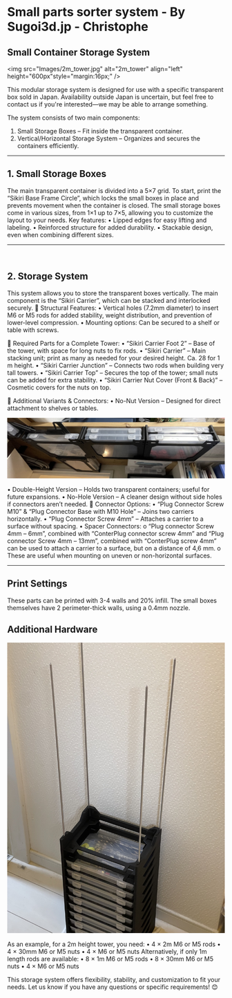 # Small parts sorter system - By Sugoi3d.jp - Christophe

## Small Container Storage System

<img src="Images/2m_tower.jpg" alt="2m_tower" align="left" height="600px"style="margin:16px;" />

This modular storage system is designed for use with a specific transparent box sold in Japan. Availability outside Japan is uncertain, but feel free to contact us if you're interested—we may be able to arrange something.



The system consists of two main components:
1.	Small Storage Boxes – Fit inside the transparent container.
2.	Vertical/Horizontal Storage System – Organizes and secures the containers efficiently.
________________________________________
## 1. Small Storage Boxes
The main transparent container is divided into a 5×7 grid.
To start, print the “Sikiri Base Frame Circle”, which locks the small boxes in place and prevents movement when the container is closed.
The small storage boxes come in various sizes, from 1×1 up to 7×5, allowing you to customize the layout to your needs.
Key features:
•	Lipped edges for easy lifting and labeling.
•	Reinforced structure for added durability.
•	Stackable design, even when combining different sizes.
________________________________________
<br clear="left"/>

## 2. Storage System

This system allows you to store the transparent boxes vertically. The main component is the “Sikiri Carrier”, which can be stacked and interlocked securely.
🔹 Structural Features:
•	Vertical holes (7.2mm diameter) to insert M6 or M5 rods for added stability, weight distribution, and prevention of lower-level compression.
•	Mounting options: Can be secured to a shelf or table with screws.

🔹 Required Parts for a Complete Tower:
•	“Sikiri Carrier Foot 2” – Base of the tower, with space for long nuts to fix rods.
•	“Sikiri Carrier” – Main stacking unit; print as many as needed for your desired height. Ca. 28 for 1 m height.
•	“Sikiri Carrier Junction” – Connects two rods when building very tall towers.
•	“Sikiri Carrier Top” – Secures the top of the tower; small nuts can be added for extra stability.
•	“Sikiri Carrier Nut Cover (Front & Back)” – Cosmetic covers for the nuts on top.

🔹 Additional Variants & Connectors:
•	No-Nut Version – Designed for direct attachment to shelves or tables.

![Shelf-mode](images/Shelf-mode.jpg)

•	Double-Height Version – Holds two transparent containers; useful for future expansions.
•	No-Hole Version – A cleaner design without side holes if connectors aren’t needed.
🔹 Connector Options:
•	“Plug Connector Screw M10” & “Plug Connector Base with M10 Hole” – Joins two carriers horizontally.
•	“Plug Connector Screw 4mm” – Attaches a carrier to a surface without spacing.
•	Spacer Connectors: 
o	“Plug connector Screw 4mm – 6mm”, combined with “ConterPlug connector screw 4mm” and “Plug connector Screw 4mm – 13mm”, combined with “ConterPlug screw 4mm” can be used to attach a carrier to a surface, but on a distance of 4,6 mm. 
o	These are useful when mounting on uneven or non-horizontal surfaces.
________________________________________

## Print Settings
These parts can be printed with 3-4 walls and 20% infill. The small boxes themselves have 2 perimeter-thick walls, using a 0.4mm nozzle.

## Additional Hardware

![Build_time](images/Build_time.jpg)

As an example, for a 2m height tower, you need:
•	4 × 2m M6 or M5 rods
•	4 × 30mm M6 or M5 nuts
•	4 × M6 or M5 nuts
Alternatively, if only 1m length rods are available:
•	8 × 1m M6 or M5 rods
•	8 × 30mm M6 or M5 nuts
•	4 × M6 or M5 nuts

This storage system offers flexibility, stability, and customization to fit your needs. Let us know if you have any questions or specific requirements! 😊

